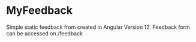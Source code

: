 # MyFeedback

Simple static feedback from created in Angular Version 12. 
Feedback form can be accessed on /feedback
